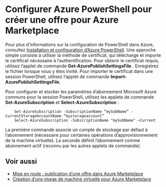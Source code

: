 <properties
   pageTitle="Configuration de PowerShell pour créer une machine virtuelle pour Marketplace | Microsoft Azure"
   description="Instructions pour configurer Azure PowerShell et l’utiliser comme processus facultatif pour créer des images de machines virtuelles à déployer et à vendre sur Azure Marketplace"
   services="marketplace-publishing"
   documentationCenter=""
   authors="HannibalSII"
   manager=""
   editor=""/>

<tags
   ms.service="marketplace"
   ms.devlang="na"
   ms.topic="article"
   ms.tgt_pltfrm="na"
   ms.workload="na"
   ms.date="02/04/2016"
   ms.author="hascipio"/>

# Configurer Azure PowerShell pour créer une offre pour Azure Marketplace
Pour plus d’informations sur la configuration de PowerShell dans Azure, consultez [Installation et configuration d’Azure PowerShell](../powershell-install-configure.md). Une approche simple consiste à utiliser la méthode de certificat, qui télécharge et importe le certificat nécessaire à l’authentification. Pour obtenir le certificat requis, utilisez l’applet de commande **Get-AzurePublishSettingsFile** . Enregistrez le fichier lorsque vous y êtes invité. Pour importer le certificat dans une session PowerShell, utilisez l’applet de commande **Import-AzurePublishSettingsFile**.

Pour configurer et stocker les paramètres d’abonnement Microsoft Azure communs pour la session PowerShell, utilisez les applets de commande **Set-AzureSubscription** et **Select-AzureSubscription** :

        Set-AzureSubscription -SubscriptionName “mySubName” -CurrentStorageAccountName “mystorageaccount”
        Select-AzureSubscription -SubscriptionName "mySubName" –Current

La première commande associe un compte de stockage par défaut à l’abonnement (nécessaire pour certaines opérations d’approvisionnement de la machine virtuelle). La seconde définit l’abonnement comme abonnement actif (reconnu par les autres applets de commande).

## Voir aussi
- [Mise en route : publication d’une offre dans Azure Marketplace](marketplace-publishing-getting-started.md)
- [Création d’une image de machine virtuelle pour Azure Marketplace](marketplace-publishing-vm-image-creation.md)

<!---HONumber=AcomDC_0211_2016-->